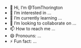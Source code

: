 - 👋 Hi, I’m @TomThorington
- 👀 I’m interested in ...
- 🌱 I’m currently learning ...
- 💞️ I’m looking to collaborate on ...
- 📫 How to reach me ...
- 😄 Pronouns: ...
- ⚡ Fun fact: ...

<!---
TomThorington/TomThorington is a ✨ special ✨ repository because its `README.md` (this file) appears on your GitHub profile.
You can click the Preview link to take a look at your changes.
--->
